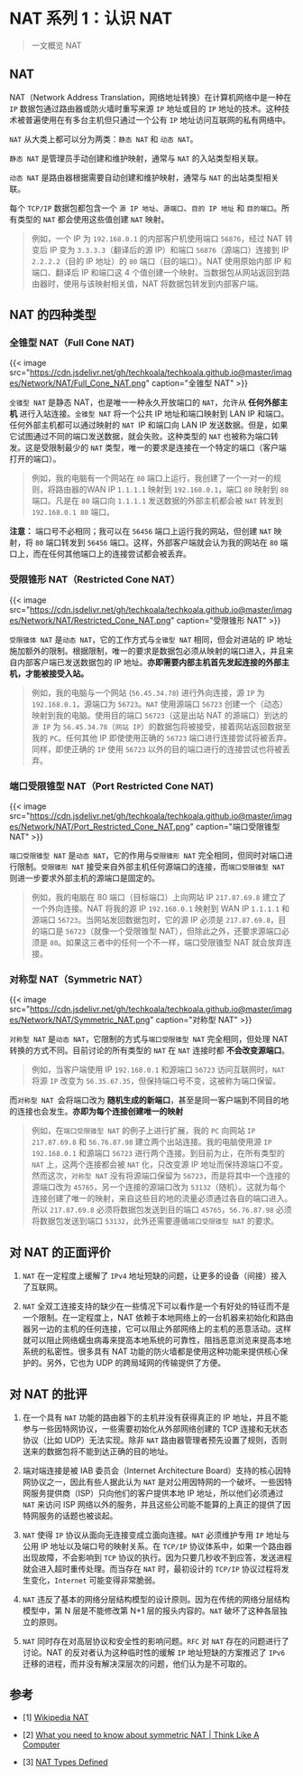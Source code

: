 # NAT 系列 1：认识 NAT


> 一文概览 NAT

<!--more-->

## NAT

NAT（Network Address Translation，网络地址转换）在计算机网络中是一种在 `IP` 数据包通过路由器或防火墙时重写来源 `IP` 地址或目的 `IP` 地址的技术。这种技术被普遍使用在有多台主机但只通过一个公有 `IP` 地址访问互联网的私有网络中。

`NAT` 从大类上都可以分为两类：`静态 NAT` 和 `动态 NAT`。

`静态 NAT` 是管理员手动创建和维护映射，通常与 `NAT` 的入站类型相关联。

`动态 NAT` 是路由器根据需要自动创建和维护映射，通常与 `NAT` 的出站类型相关联。

每个 `TCP/IP` 数据包都包含一个 `源 IP 地址`、`源端口`、`目的 IP 地址` 和 `目的端口`。所有类型的 `NAT` 都会使用这些值创建 `NAT` 映射。

>例如，一个 IP 为 `192.168.0.1` 的内部客户机使用端口 `56876`，经过 NAT 转变后 IP 变为 `3.3.3.3`（翻译后的源 IP）和端口 `56876`（源端口）连接到 IP `2.2.2.2`（目的 IP 地址）的 `80` 端口（目的端口）。NAT 使用原始内部 IP 和端口、翻译后 IP 和端口这 4 个值创建一个映射。当数据包从网站返回到路由器时，使用与该映射相关值，NAT 将数据包转发到内部客户端。

## NAT 的四种类型

### 全锥型 NAT（Full Cone NAT)

{{< image src="https://cdn.jsdelivr.net/gh/techkoala/techkoala.github.io@master/images/Network/NAT/Full_Cone_NAT.png" caption="全锥型 NAT" >}}

`全锥型 NAT` 是静态 NAT，也是唯一一种永久开放端口的 `NAT`，允许从 **任何外部主机** 进行入站连接。`全锥型 NAT` 将一个公共 IP 地址和端口映射到 LAN IP 和端口。任何外部主机都可以通过映射的 `NAT `IP 和端口向 LAN IP 发送数据。但是，如果它试图通过不同的端口发送数据，就会失败。这种类型的 `NAT` 也被称为端口转发。这是受限制最少的 `NAT` 类型，唯一的要求是连接在一个特定的端口（客户端打开的端口）。

> 例如，我的电脑有一个网站在 `80` 端口上运行，我创建了一个一对一的规则，将路由器的WAN IP `1.1.1.1` 映射到 `192.168.0.1`，端口 `80` 映射到 `80` 端口。凡是在 `80` 端口向 `1.1.1.1` 发送数据的外部主机都会被 `NAT` 转发到 `192.168.0.1 80` 端口。

**注意：** 端口号不必相同；我可以在 `56456` 端口上运行我的网站，但创建 `NAT` 映射，将 `80` 端口转发到 `56456` 端口。这样，外部客户端就会认为我的网站在 `80` 端口上，而在任何其他端口上的连接尝试都会被丢弃。

### 受限锥形 NAT（Restricted Cone NAT）

{{< image src="https://cdn.jsdelivr.net/gh/techkoala/techkoala.github.io@master/images/Network/NAT/Restricted_Cone_NAT.png" caption="受限锥形 NAT" >}}

`受限锥体 NAT` 是`动态 NAT`，它的工作方式与`全锥型 NAT` 相同，但会对进站的 IP 地址施加额外的限制。根据限制，唯一的要求是数据包必须从映射的端口进入，并且来自内部客户端已发送数据包的 IP 地址。**亦即需要内部主机首先发起连接的外部主机，才能被接受入站。**

>例如，我的电脑与一个网站 (`56.45.34.78`) 进行外向连接，源 `IP` 为 `192.168.0.1`，源端口为 `56723`。`NAT` 使用源端口 `56723` 创建一个（动态）映射到我的电脑。使用目的端口 `56723`（这是出站 NAT 的源端口）到达的`源 IP` 为 `56.45.34.78`（`网站 IP`）的数据包将被接受，接着网站返回数据至我的 `PC`。任何其他 IP 即使使用正确的 `56723` 端口进行连接尝试将被丢弃。同样，即使正确的 `IP` 使用 `56723` 以外的目的端口进行的连接尝试也将被丢弃。

### 端口受限锥型 NAT（Port Restricted Cone NAT)

{{< image src="https://cdn.jsdelivr.net/gh/techkoala/techkoala.github.io@master/images/Network/NAT/Port_Restricted_Cone_NAT.png" caption="端口受限锥型 NAT" >}}

`端口受限锥型 NAT` 是`动态 NAT`，它的作用与`受限锥形 NAT` 完全相同，但同时对端口进行限制。`受限锥形 NAT` 接受来自外部主机任何源端口的连接，而`端口受限锥型 NAT` 则进一步要求外部主机的源端口是固定的。

> 例如，我的电脑在 80 端口（目标端口）上向网站 IP `217.87.69.8` 建立了一个外向连接。NAT 将我的源 IP `192.168.0.1` 映射到 WAN IP `1.1.1.1` 和源端口 `56723`。当网站发回数据包时，它的源 IP 必须是 `217.87.69.8`，目的端口是 `56723`（就像一个受限锥型 NAT），但除此之外，还要求源端口必须是 `80`。如果这三者中的任何一个不一样，端口受限锥型 NAT 就会放弃连接。

### 对称型 NAT（Symmetric NAT）

{{< image src="https://cdn.jsdelivr.net/gh/techkoala/techkoala.github.io@master/images/Network/NAT/Symmetric_NAT.png" caption="对称型 NAT" >}}

`对称型 NAT` 是`动态 NAT`，它限制的方式与`端口受限锥型 NAT` 完全相同，但处理 NAT 转换的方式不同。目前讨论的所有类型的 `NAT` 在 `NAT` 连接时都 **不会改变源端口**。

>例如，当客户端使用 IP `192.168.0.1` 和源端口 `56723` 访问互联网时，`NAT` 将源 `IP` 改变为 `56.35.67.35`，但保持端口号不变，这被称为端口保留。

而`对称型 NAT `会将端口改为 **随机生成的新端口**，甚至是同一客户端到不同目的地的连接也会发生。**亦即为每个连接创建唯一的映射**
	
> 例如，在`端口受限锥型 NAT` 的例子上进行扩展，我的 `PC` 向网站 `IP` `217.87.69.8` 和 `56.76.87.98` 建立两个出站连接。我的电脑使用源 `IP` `192.168.0.1` 和源端口 `56723` 进行两个连接。到目前为止，在所有类型的 `NAT` 上，这两个连接都会被 `NAT` 化，只改变源 IP 地址而保持源端口不变。然而这次，`对称型 NAT` 没有将源端口保留为 `56723`，而是将其中一个连接的源端口改为 `45765`，另一个连接的源端口改为 `53132`（随机）。这就为每个连接创建了唯一的映射，来自这些目的地的流量必须通过各自的端口进入。所以 `217.87.69.8` 必须将数据包发送到目的端口 `45765`，`56.76.87.98` 必须将数据包发送到端口 `53132`，此外还需要遵循`端口受限锥型 NAT` 的要求。

## 对 NAT 的正面评价

1. `NAT` 在一定程度上缓解了 `IPv4` 地址短缺的问题，让更多的设备（间接）接入了互联网。

2. `NAT` 全双工连接支持的缺少在一些情况下可以看作是一个有好处的特征而不是一个限制。在一定程度上，NAT 依赖于本地网络上的一台机器来初始化和路由器另一边的主机的任何连接，它可以阻止外部网络上的主机的恶意活动。这样就可以阻止网络蠕虫病毒来提高本地系统的可靠性，阻挡恶意浏览来提高本地系统的私密性。很多具有 NAT 功能的防火墙都是使用这种功能来提供核心保护的。另外，它也为 UDP 的跨局域网的传输提供了方便。

## 对 NAT 的批评

1. 在一个具有 `NAT` 功能的路由器下的主机并没有获得真正的 IP 地址，并且不能参与一些因特网协议，一些需要初始化从外部网络创建的 TCP 连接和无状态协议（比如 UDP）无法实现。除非 `NAT` 路由器管理者预先设置了规则，否则送来的数据包将不能到达正确的目的地址。

2. 端对端连接是被 IAB 委员会（Internet Architecture Board）支持的核心因特网协议之一，因此有些人据此认为 `NAT` 是对公用因特网的一个破坏。一些因特网服务提供商（ISP）只向他们的客户提供本地 IP 地址，所以他们必须通过 `NAT` 来访问 ISP 网络以外的服务，并且这些公司能不能算的上真正的提供了因特网服务的话题也被谈起。

3. `NAT` 使得 `IP` 协议从面向无连接变成立面向连接。`NAT` 必须维护专用 `IP` 地址与公用 IP 地址以及端口号的映射关系。在 `TCP/IP` 协议体系中，如果一个路由器出现故障，不会影响到 `TCP` 协议的执行。因为只要几秒收不到应答，发送进程就会进入超时重传处理。而当存在 ``NAT`` 时，最初设计的 `TCP/IP` 协议过程将发生变化，`Internet` 可能变得非常脆弱。

4. `NAT` 违反了基本的网络分层结构模型的设计原则。因为在传统的网络分层结构模型中，第 N 层是不能修改第 N+1 层的报头内容的。`NAT` 破坏了这种各层独立的原则。

5. `NAT` 同时存在对高层协议和安全性的影响问题。`RFC` 对 `NAT` 存在的问题进行了讨论。NAT 的反对者认为这种临时性的缓解 `IP` 地址短缺的方案推迟了 `IPv6` 迁移的进程，而并没有解决深层次的问题，他们认为是不可取的。

## 参考

- [1] [Wikipedia NAT](https://en.wikipedia.org/wiki/Network_address_translation)

- [2] [What you need to know about symmetric NAT | Think Like A Computer](https://think-like-a-computer.com/2011/09/19/symmetric-nat/)

- [3] [NAT Types Defined](https://portforward.com/nat-types/)

